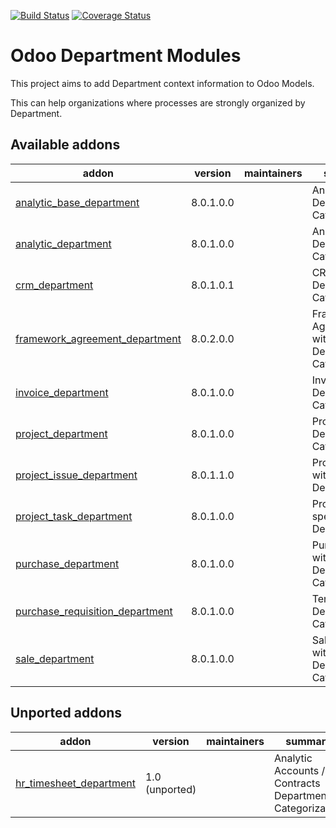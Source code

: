 [![Build Status](https://api.travis-ci.org/OCA/department.svg?branch=8.0)](https://travis-ci.org/OCA/department)
[![Coverage Status](https://coveralls.io/repos/OCA/department/badge.png?branch=8.0)](https://coveralls.io/r/OCA/department?branch=8.0)

Odoo Department Modules
=======================

This project aims to add Department context information to Odoo Models.

This can help organizations where processes are strongly organized by Department.

[//]: # (addons)

Available addons
----------------
addon | version | maintainers | summary
--- | --- | --- | ---
[analytic_base_department](analytic_base_department/) | 8.0.1.0.0 |  | Analytic Department Categorization
[analytic_department](analytic_department/) | 8.0.1.0.0 |  | Analytic Department Categorization
[crm_department](crm_department/) | 8.0.1.0.1 |  | CRM with Department Categorization
[framework_agreement_department](framework_agreement_department/) | 8.0.2.0.0 |  | Framework Agreements with Department Categorization
[invoice_department](invoice_department/) | 8.0.1.0.0 |  | Invoices with Department Categorization
[project_department](project_department/) | 8.0.1.0.0 |  | Project Department Categorization
[project_issue_department](project_issue_department/) | 8.0.1.1.0 |  | Project Issue with Department
[project_task_department](project_task_department/) | 8.0.1.0.0 |  | Project Task specific Department
[purchase_department](purchase_department/) | 8.0.1.0.0 |  | Purchases with Department Categorization
[purchase_requisition_department](purchase_requisition_department/) | 8.0.1.0.0 |  | Tenders with Department Categorization
[sale_department](sale_department/) | 8.0.1.0.0 |  | Sales Order with Department Categorization


Unported addons
---------------
addon | version | maintainers | summary
--- | --- | --- | ---
[hr_timesheet_department](hr_timesheet_department/) | 1.0 (unported) |  | Analytic Accounts / Contracts Department Categorization

[//]: # (end addons)
